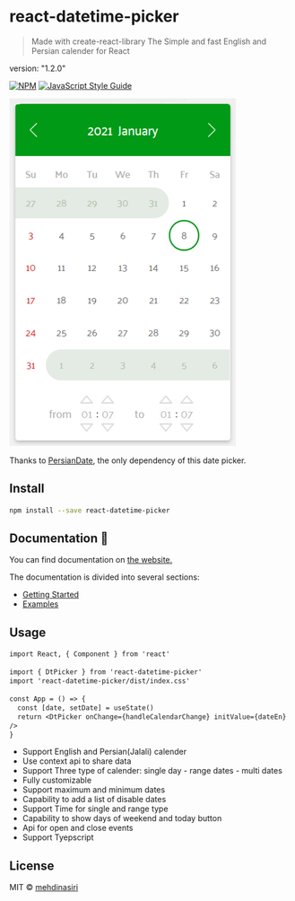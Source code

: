 # react-datetime-picker

> Made with create-react-library
> The Simple and fast English and Persian calender for React

version: "1.2.0"

[![NPM](https://img.shields.io/npm/v/react-datetime-picker.svg)](https://www.npmjs.com/package/react-datetime-picker) [![JavaScript Style Guide](https://img.shields.io/badge/code_style-standard-brightgreen.svg)](https://standardjs.com)

![alt text](./website/public/image/react-datetime-picker.jpg?raw=true)

Thanks to [PersianDate](https://github.com/babakhani/PersianDate), the only dependency of this date picker.

## Install

```bash
npm install --save react-datetime-picker
```

## Documentation 📄

You can find documentation on [the website.](https://mmehdinasiri.github.io/react-datetime-picker/)

The documentation is divided into several sections:

- [Getting Started](https://mmehdinasiri.github.io/react-datetime-picker/docs/getting-started)
- [Examples](https://mmehdinasiri.github.io/react-datetime-picker/docs/Examples)

## Usage

```tsx
import React, { Component } from 'react'

import { DtPicker } from 'react-datetime-picker'
import 'react-datetime-picker/dist/index.css'

const App = () => {
  const [date, setDate] = useState()
  return <DtPicker onChange={handleCalendarChange} initValue={dateEn} />
}
```

- Support English and Persian(Jalali) calender
- Use context api to share data
- Support Three type of calender: single day - range dates - multi dates
- Fully customizable
- Support maximum and minimum dates
- Capability to add a list of disable dates
- Support Time for single and range type
- Capability to show days of weekend and today button
- Api for open and close events
- Support Tyepscript

## License

MIT © [mehdinasiri](https://github.com/mehdinasiri)
